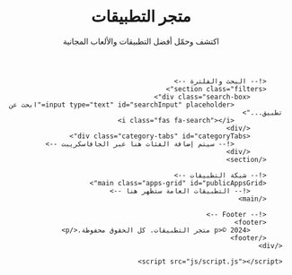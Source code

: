<!DOCTYPE html>
<html lang="ar" dir="rtl">
<head>
    <meta charset="UTF-8">
    <meta name="viewport" content="width=device-width, initial-scale=1.0">
    <title>متجر التطبيقات - اكتشف الأفضل</title>
    <link rel="stylesheet" href="css/style.css">
    <link rel="stylesheet" href="https://cdnjs.cloudflare.com/ajax/libs/font-awesome/6.4.0/css/all.min.css">
</head>
<body>
    <div class="container">
        <!-- Header -->
        <header>
            <div class="logo">
                <i class="fas fa-rocket"></i>
                <h1>متجر التطبيقات</h1>
            </div>
            <p class="subtitle">اكتشف وحمّل أفضل التطبيقات والألعاب المجانية</p>
        </header>

        <!-- البحث والفلترة -->
        <section class="filters">
            <div class="search-box">
                <input type="text" id="searchInput" placeholder="ابحث عن تطبيق...">
                <i class="fas fa-search"></i>
            </div>
            <div class="category-tabs" id="categoryTabs">
                <!-- سيتم إضافة الفئات هنا عبر الجافاسكريبت -->
            </div>
        </section>

        <!-- شبكة التطبيقات -->
        <main class="apps-grid" id="publicAppsGrid">
            <!-- التطبيقات العامة ستظهر هنا -->
        </main>

        <!-- Footer -->
        <footer>
            <p>© 2024 متجر التطبيقات. كل الحقوق محفوظة.</p>
        </footer>
    </div>
    
    <script src="js/script.js"></script>
</body>
</html>
